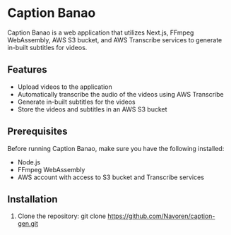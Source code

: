 # Caption Banao

Caption Banao is a web application that utilizes Next.js, FFmpeg WebAssembly, AWS S3 bucket, and AWS Transcribe services to generate in-built subtitles for videos.

## Features

- Upload videos to the application
- Automatically transcribe the audio of the videos using AWS Transcribe
- Generate in-built subtitles for the videos
- Store the videos and subtitles in an AWS S3 bucket

## Prerequisites

Before running Caption Banao, make sure you have the following installed:

- Node.js
- FFmpeg WebAssembly
- AWS account with access to S3 bucket and Transcribe services

## Installation

1. Clone the repository:
git clone https://github.com/Navoren/caption-gen.git